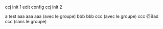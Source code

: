 ccj init 1
edit config
ccj init 2

a test
aaa
aaa
aaa (avec le groupe)
bbb
bbb
ccc (avec le groupe)
ccc @Bad
ccc (sans le groupe)

